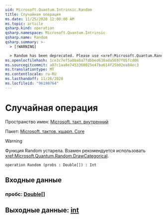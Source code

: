 ```yaml
---
uid: Microsoft.Quantum.Intrinsic.Random
title: Случайная операция
ms.date: 11/25/2020 12:00:00 AM
ms.topic: article
qsharp.kind: operation
qsharp.namespace: Microsoft.Quantum.Intrinsic
qsharp.name: Random
qsharp.summary: >-
  > [!WARNING]

  > Random has been deprecated. Please use <xref:Microsoft.Quantum.Random.DrawCategorical> instead.
ms.openlocfilehash: 1ce3c7ef5a0baba7fdbbed638ada5697f05fcd06
ms.sourcegitcommit: a87c1aa8e7453360025e47ba614f25b02ea84ec3
ms.translationtype: MT
ms.contentlocale: ru-RU
ms.lasthandoff: 11/26/2020
ms.locfileid: "96198764"
---
```

# <a name="random-operation"></a>Случайная операция

Пространство имен: [Microsoft. такт. внутренний](xref:Microsoft.Quantum.Intrinsic)

Пакет: [Microsoft. тактов. кшарп. Core](https://nuget.org/packages/Microsoft.Quantum.QSharp.Core)


> [!WARNING]
> Функция Random устарела. Взамен рекомендуется использовать <xref:Microsoft.Quantum.Random.DrawCategorical>.



```qsharp
operation Random (probs : Double[]) : Int
```


## <a name="input"></a>Входные данные

### <a name="probs--double"></a>пробс: [Double](xref:microsoft.quantum.lang-ref.double)[]





## <a name="output--int"></a>Выходные данные: [int](xref:microsoft.quantum.lang-ref.int)

